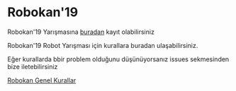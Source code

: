 # Robokan'19

Robokan'19 Yarışmasına [buradan](https://register.robokan.com) kayıt olabilirsiniz

Robokan'19 Robot Yarışması için kurallara buradan ulaşabilirsiniz. 

Eğer kurallarda bbir problem olduğunu düşünüyorsanız issues sekmesinden bize iletebilirsiniz

[Robokan Genel Kurallar](genel_kurallar.md)
